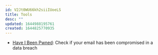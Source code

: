 ```yaml
---
id: V2Jt0WU66kh2siiIUoeLS
title: Tools
desc: ""
updated: 1644988195761
created: 1644825770935
---
```


- [Have I Been Pwned](https://haveibeenpwned.com/): Check if your email has been compromised in a data breach
